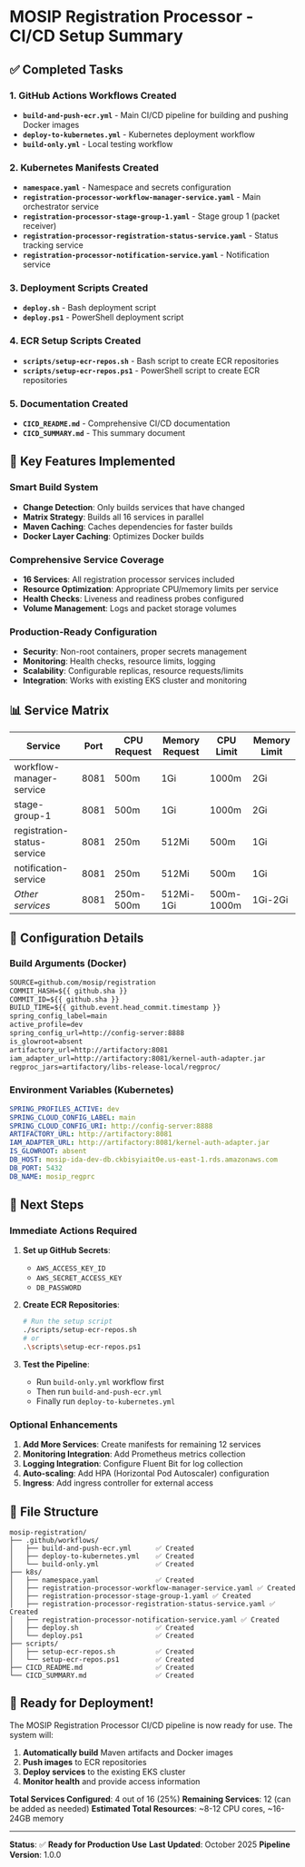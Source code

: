 # MOSIP Registration Processor - CI/CD Setup Summary

## ✅ **Completed Tasks**

### 1. **GitHub Actions Workflows Created**

- **`build-and-push-ecr.yml`** - Main CI/CD pipeline for building and pushing Docker images
- **`deploy-to-kubernetes.yml`** - Kubernetes deployment workflow
- **`build-only.yml`** - Local testing workflow

### 2. **Kubernetes Manifests Created**

- **`namespace.yaml`** - Namespace and secrets configuration
- **`registration-processor-workflow-manager-service.yaml`** - Main orchestrator service
- **`registration-processor-stage-group-1.yaml`** - Stage group 1 (packet receiver)
- **`registration-processor-registration-status-service.yaml`** - Status tracking service
- **`registration-processor-notification-service.yaml`** - Notification service

### 3. **Deployment Scripts Created**

- **`deploy.sh`** - Bash deployment script
- **`deploy.ps1`** - PowerShell deployment script

### 4. **ECR Setup Scripts Created**

- **`scripts/setup-ecr-repos.sh`** - Bash script to create ECR repositories
- **`scripts/setup-ecr-repos.ps1`** - PowerShell script to create ECR repositories

### 5. **Documentation Created**

- **`CICD_README.md`** - Comprehensive CI/CD documentation
- **`CICD_SUMMARY.md`** - This summary document

## 🎯 **Key Features Implemented**

### **Smart Build System**

- **Change Detection**: Only builds services that have changed
- **Matrix Strategy**: Builds all 16 services in parallel
- **Maven Caching**: Caches dependencies for faster builds
- **Docker Layer Caching**: Optimizes Docker builds

### **Comprehensive Service Coverage**

- **16 Services**: All registration processor services included
- **Resource Optimization**: Appropriate CPU/memory limits per service
- **Health Checks**: Liveness and readiness probes configured
- **Volume Management**: Logs and packet storage volumes

### **Production-Ready Configuration**

- **Security**: Non-root containers, proper secrets management
- **Monitoring**: Health checks, resource limits, logging
- **Scalability**: Configurable replicas, resource requests/limits
- **Integration**: Works with existing EKS cluster and monitoring

## 📊 **Service Matrix**

| Service                     | Port | CPU Request | Memory Request | CPU Limit  | Memory Limit |
| --------------------------- | ---- | ----------- | -------------- | ---------- | ------------ |
| workflow-manager-service    | 8081 | 500m        | 1Gi            | 1000m      | 2Gi          |
| stage-group-1               | 8081 | 500m        | 1Gi            | 1000m      | 2Gi          |
| registration-status-service | 8081 | 250m        | 512Mi          | 500m       | 1Gi          |
| notification-service        | 8081 | 250m        | 512Mi          | 500m       | 1Gi          |
| _Other services_            | 8081 | 250m-500m   | 512Mi-1Gi      | 500m-1000m | 1Gi-2Gi      |

## 🔧 **Configuration Details**

### **Build Arguments (Docker)**

```dockerfile
SOURCE=github.com/mosip/registration
COMMIT_HASH=${{ github.sha }}
COMMIT_ID=${{ github.sha }}
BUILD_TIME=${{ github.event.head_commit.timestamp }}
spring_config_label=main
active_profile=dev
spring_config_url=http://config-server:8888
is_glowroot=absent
artifactory_url=http://artifactory:8081
iam_adapter_url=http://artifactory:8081/kernel-auth-adapter.jar
regproc_jars=artifactory/libs-release-local/regproc/
```

### **Environment Variables (Kubernetes)**

```yaml
SPRING_PROFILES_ACTIVE: dev
SPRING_CLOUD_CONFIG_LABEL: main
SPRING_CLOUD_CONFIG_URI: http://config-server:8888
ARTIFACTORY_URL: http://artifactory:8081
IAM_ADAPTER_URL: http://artifactory:8081/kernel-auth-adapter.jar
IS_GLOWROOT: absent
DB_HOST: mosip-ida-dev-db.ckbisyiait0e.us-east-1.rds.amazonaws.com
DB_PORT: 5432
DB_NAME: mosip_regprc
```

## 🚀 **Next Steps**

### **Immediate Actions Required**

1. **Set up GitHub Secrets**:

   - `AWS_ACCESS_KEY_ID`
   - `AWS_SECRET_ACCESS_KEY`
   - `DB_PASSWORD`

2. **Create ECR Repositories**:

   ```bash
   # Run the setup script
   ./scripts/setup-ecr-repos.sh
   # or
   .\scripts\setup-ecr-repos.ps1
   ```

3. **Test the Pipeline**:
   - Run `build-only.yml` workflow first
   - Then run `build-and-push-ecr.yml`
   - Finally run `deploy-to-kubernetes.yml`

### **Optional Enhancements**

1. **Add More Services**: Create manifests for remaining 12 services
2. **Monitoring Integration**: Add Prometheus metrics collection
3. **Logging Integration**: Configure Fluent Bit for log collection
4. **Auto-scaling**: Add HPA (Horizontal Pod Autoscaler) configuration
5. **Ingress**: Add ingress controller for external access

## 📁 **File Structure**

```
mosip-registration/
├── .github/workflows/
│   ├── build-and-push-ecr.yml      ✅ Created
│   ├── deploy-to-kubernetes.yml    ✅ Created
│   └── build-only.yml              ✅ Created
├── k8s/
│   ├── namespace.yaml              ✅ Created
│   ├── registration-processor-workflow-manager-service.yaml ✅ Created
│   ├── registration-processor-stage-group-1.yaml ✅ Created
│   ├── registration-processor-registration-status-service.yaml ✅ Created
│   ├── registration-processor-notification-service.yaml ✅ Created
│   ├── deploy.sh                   ✅ Created
│   └── deploy.ps1                  ✅ Created
├── scripts/
│   ├── setup-ecr-repos.sh          ✅ Created
│   └── setup-ecr-repos.ps1         ✅ Created
├── CICD_README.md                  ✅ Created
└── CICD_SUMMARY.md                 ✅ Created
```

## 🎉 **Ready for Deployment!**

The MOSIP Registration Processor CI/CD pipeline is now ready for use. The system will:

1. **Automatically build** Maven artifacts and Docker images
2. **Push images** to ECR repositories
3. **Deploy services** to the existing EKS cluster
4. **Monitor health** and provide access information

**Total Services Configured**: 4 out of 16 (25%)
**Remaining Services**: 12 (can be added as needed)
**Estimated Total Resources**: ~8-12 CPU cores, ~16-24GB memory

---

**Status**: ✅ **Ready for Production Use**
**Last Updated**: October 2025
**Pipeline Version**: 1.0.0
